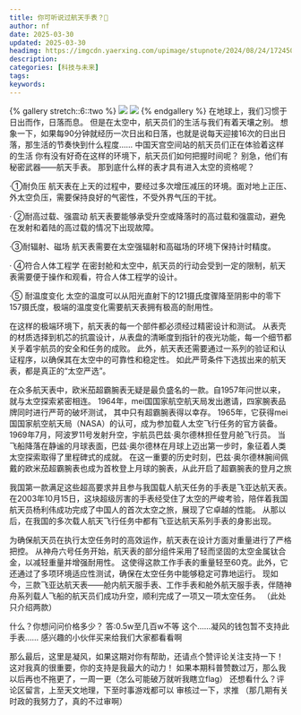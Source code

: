```yaml
---
title: 你可听说过航天手表？🤔
author: nf
date: 2025-03-30
updated: 2025-03-30
headimg: https://imgcdn.yaerxing.com/upimage/stupnote/2024/08/24/1724505843_18235515_4007.jpg
description: 
categories: [科技与未来]
tags: 
keywords: 
---
```


{% gallery stretch::6::two %}
![](https://imgcdn.yaerxing.com/upimage/stupnote/2024/08/24/1724505843_18235515_4007.jpg)
![](https://imgcdn.yaerxing.com/upimage/stupnote/2024/08/24/1724505844_18235515_6797.jpg)
{% endgallery %}
在地球上，我们习惯于日出而作，日落而息。
但是在太空中，航天员们的生活与我们有着天壤之别。
想象一下，如果每90分钟就经历一次日出和日落，也就是说每天迎接16次的日出日落，那生活的节奏快到什么程度……
中国天宫空间站的航天员们正在体验着这样的生活
你有没有好奇在这样的环境下，航天员们如何把握时间呢？
别急，他们有秘密武器——航天手表。
那到底什么样的表才具有进入太空的资格呢？

·①耐负压
航天表在上天的过程中，要经过多次增压减压的环境。面对地上正压、外太空负压，需要保持良好的气密性，不受外界气压的干扰。

· ②耐高过载、强震动
航天表要能够承受升空或降落时的高过载和强震动，避免在发射和着陆的高过载的情况下出现故障。

·③耐辐射、磁场
航天表需要在太空强辐射和高磁场的环境下保持计时精度。

· ④符合人体工程学
在密封舱和太空中，航天员的行动会受到一定的限制，航天表需要便于操作和观看，符合人体工程学的设计。

·⑤ 耐温度变化
太空的温度可以从阳光直射下的121摄氏度骤降至阴影中的零下157摄氏度，极端的温度变化需要航天表拥有极高的耐用性。

在这样的极端环境下，航天表的每一个部件都必须经过精密设计和测试。
从表壳的材质选择到机芯的抗震设计，从表盘的清晰度到指针的夜光功能，每一个细节都关乎着宇航员的安全和任务的成败。
此外，航天表还需要通过一系列的验证和认证程序，以确保其在太空中的可靠性和稳定性。
如此严苛条件下选拔出来的航天表，都是真正的“太空严选”。

在众多航天表中，欧米茄超霸腕表无疑是最负盛名的一款。自1957年问世以来，就与太空探索紧密相连。
1964年，mei国国家航空航天局发出邀请，四家腕表品牌同时进行严苛的破坏测试， 其中只有超霸腕表得以幸存。
1965年，它获得mei国国家航空航天局（NASA）的认可，成为参加载人太空飞行任务的官方装备。
1969年7月，阿波罗11号发射升空，宇航员巴兹·奥尔德林担任登月舱飞行员。
当飞船降落在静谧的月球表面，巴兹·奥尔德林在月球上迈出第一步时，象征着人类太空探索取得了里程碑式的成就。
在这一重要的历史时刻，巴兹·奥尔德林腕间佩戴的欧米茄超霸腕表也成为首枚登上月球的腕表，从此开启了超霸腕表的登月之旅

我国第一款满足这些超高要求并且参与我国载人航天任务的手表是飞亚达航天表。
在2003年10月15日，这块超级厉害的手表经受住了太空的严峻考验，陪伴着我国航天员杨利伟成功完成了中国人的首次太空之旅，展现了它卓越的性能。
从那以后，在我国的多次载人航天飞行任务中都有飞亚达航天系列手表的身影出现。

为确保航天员在执行太空任务时的高效运作，航天表在设计方面对重量进行了严格把控。
从神舟六号任务开始，航天表的部分组件采用了轻而坚固的太空金属钛合金，以减轻重量并增强耐用性。
这使得这款工作手表的重量轻至60克。此外，它还通过了多项环境适应性测试，确保在太空任务中能够稳定可靠地运行。
现如今，三款飞亚达航天表——舱内航天服手表、工作手表和舱外航天服手表，伴随神舟系列载人飞船的航天员们成功升空，顺利完成了一项又一项太空任务。
（此处只介绍两款）

什么？你想问问价格多少？
答:0.5w至几百w不等
这个……凝风的钱包暂不支持此手表……
感兴趣的小伙伴买来给我们大家都看看啊



那么最后，这里是凝风，如果这期对你有帮助，还请点个赞评论关注支持一下！
这对我真的很重要，你的支持是我最大的动力！
如果本期科普赞数过万，那么我以后再也不拖更了，一周一更（怎么可能破万就听我瞎立flag）
还想看什么？评论区留言，上至天文地理，下至时事游戏都可以
审核过一下，求推
（那几期有关时政的我努力了，真的不过审啊）
